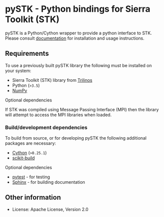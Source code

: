 # pySTK - Python bindings for Sierra Toolkit (STK)

pySTK is a Python/Cython wrapper to provide a python interface to STK. Please
consult [documentation](https://sayerhs.github.io/pystk/index.html) for
installation and usage instructions.

## Requirements

To use a previously built pySTK library the following must be installed on your system:

- Sierra Toolkit (STK) library from [Trilinos](https://github.com/trilinos/trilinos)
- Python (`>3.5`)
- [NumPy](https://numpy.org/)

Optional dependencies

If STK was compiled using Message Passing Interface (MPI) then the library will
attempt to access the MPI libraries when loaded.

### Build/development dependencies

To build from source, or for developing pySTK the following additional packages
are necessary:

- [Cython](https://cython.org/) (`>0.25.1`)
- [scikit-build](https://github.com/scikit-build/scikit-build)

Optional dependencies

- [pytest](https://docs.pytest.org/en/latest/index.html) - for testing
- [Sphinx](https://www.sphinx-doc.org/en/master/) - for building documentation

## Other information

- License: Apache License, Version 2.0
